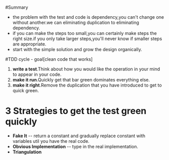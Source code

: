#Summary
- the problem with the test and code is dependency,you can't change one without another.we can eliminating duplication to eliminating dependency.
- if you can make the steps too small,you can certainly make steps the right size.if you only take larger steps,you'll never know if smaller steps are appropriate.
- start with the simple solution and grow the design organically. 

#TDD cycle - goal[clean code that works]

1. **write a test**.Think about how you would like the operation in your mind to appear in your code.
2. **make it run**.Quickly get that bar green dominates everything else.
3. **make it right**.Remove the duplication that you have introduced to get to quick green.

# 3 Strategies to get the test green quickly
- **Fake It** -- return a constant and gradually replace constant with variables util you have the real code.
- **Obvious Implementation** -- type in the real implementation.
- **Triangulation**
